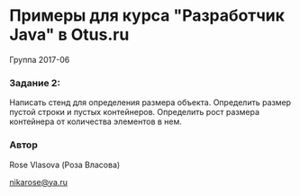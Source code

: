 # Примеры для курса "Разработчик Java" в Otus.ru

Группа 2017-06

### Задание 2:

Написать стенд для определения размера объекта. Определить размер пустой строки и пустых контейнеров. 
Определить рост размера контейнера от количества элементов в нем.

### Автор 
Rose Vlasova (Роза Власова)

nikarose@ya.ru
